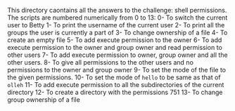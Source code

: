 This directory caontains all the answers to the challenge: shell permissions.
The scripts are numbered numerically from 0 to 13:
0- To switch the current user to Betty
1- To print the username of the current user
2- To print all the groups the user is currently a part of 
3- To change ownership of a file
4- To create an empty file
5- To add execute permission to the owner
6- To add execute permission to the owner and group owner and read permission to other users
7- To add execute permission to owner, group owner and all the other users.
8- To give all permissions to the other users and no permissions to the owner and group owner
9- To set the mode of the file to the given permissions.
10- To set the mode of `hello` to be same as that of `olleh`
11- To add execute permission to all the subdirectories of the current directory
12- To create a directory with the permissions 751
13- To change group ownership of a file
